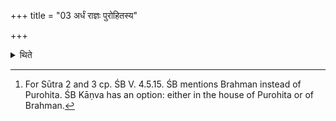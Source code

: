 +++
title = "03 अर्धं राज्ञः पुरोहितस्य"

+++

<details><summary>थिते</summary>

3. He keeps the half (of the Soma) in the house of the Purohita (chaplain) for the sake of Daśapeya.[^1]  

[^1]: For Sūtra 2 and 3 cp. ŚB V. 4.5.15. ŚB mentions Brahman instead of Purohita. ŚB Kāṇva has an option: either in the house of Purohita or of Brahman. 
</details>
